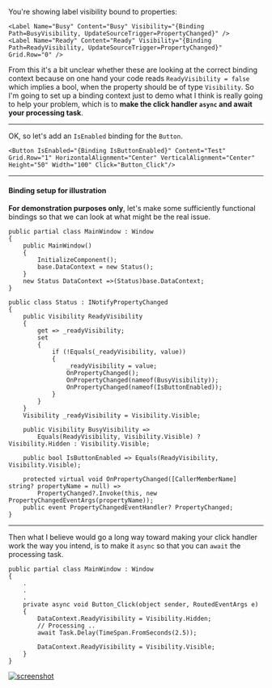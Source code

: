 You're showing label visibility bound to properties:

```
<Label Name="Busy" Content="Busy" Visibility="{Binding Path=BusyVisibility, UpdateSourceTrigger=PropertyChanged}" />
<Label Name="Ready" Content="Ready" Visibility="{Binding Path=ReadyVisibility, UpdateSourceTrigger=PropertyChanged}" Grid.Row="0" />
```

From this it's a bit unclear whether these are looking at the correct binding context because on one hand your code reads `ReadyVisibility = false` which implies a bool, when the property should be of type `Visibility`. So I'm going to set up a binding context just to demo what I think is really going to help your problem, which is to **make the click handler `async` and await your processing task**.

___
OK, so let's add an `IsEnabled` binding for the `Button`.

```
<Button IsEnabled="{Binding IsButtonEnabled}" Content="Test" Grid.Row="1" HorizontalAlignment="Center" VerticalAlignment="Center" Height="50" Width="100" Click="Button_Click"/>
```

___

#### Binding setup for illustration

**For demonstration purposes only**, let's make some sufficiently functional bindings so that we can look at what might be the real issue.

```
public partial class MainWindow : Window
{
    public MainWindow()
    {
        InitializeComponent();
        base.DataContext = new Status();
    }
    new Status DataContext =>(Status)base.DataContext;
}

public class Status : INotifyPropertyChanged
{
    public Visibility ReadyVisibility
    {
        get => _readyVisibility;
        set
        {
            if (!Equals(_readyVisibility, value))
            {
                _readyVisibility = value;
                OnPropertyChanged();
                OnPropertyChanged(nameof(BusyVisibility));
                OnPropertyChanged(nameof(IsButtonEnabled));
            }
        }
    }
    Visibility _readyVisibility = Visibility.Visible;

    public Visibility BusyVisibility => 
        Equals(ReadyVisibility, Visibility.Visible) ? Visibility.Hidden : Visibility.Visible;

    public bool IsButtonEnabled => Equals(ReadyVisibility, Visibility.Visible);

    protected virtual void OnPropertyChanged([CallerMemberName] string? propertyName = null) =>
        PropertyChanged?.Invoke(this, new PropertyChangedEventArgs(propertyName));
    public event PropertyChangedEventHandler? PropertyChanged;
}
```

___
Then what I believe would go a long way toward making your click handler work the way you intend, is to make it `async` so that you can `await` the processing task.
```
public partial class MainWindow : Window
{
    .
    .
    .
    private async void Button_Click(object sender, RoutedEventArgs e)
    {
        DataContext.ReadyVisibility = Visibility.Hidden;
        // Processing ..
        await Task.Delay(TimeSpan.FromSeconds(2.5));

        DataContext.ReadyVisibility = Visibility.Visible;
    }
}
```

[![screenshot][1]][1]


  [1]: https://i.sstatic.net/BHgIIJdz.png